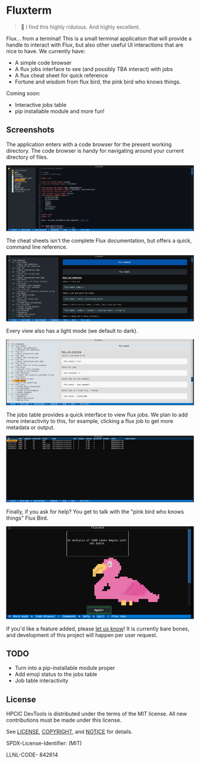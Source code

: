# Fluxterm

> 🦩️ I find this highly ridulous. And highly excellent.

Flux... from a terminal! This is a small terminal application that will provide a handle to interact with Flux, but also other useful UI interactions that are nice to have. We currently have:

- A simple code browser
- A flux jobs interface to see (and possibly TBA interact) with jobs
- A flux cheat sheet for quick reference
- Fortune and wisdom from flux bird, the pink bird who knows things.

Coming soon:

- Interactive jobs table
- pip installable module and more fun!

## Screenshots

The application enters with a code browser for the present working directory.
The code browser is handy for navigating around your current directory of files.

![docs/img/code-browser.png](docs/img/code-browser.png)

The cheat sheets isn't the complete Flux documentation, but offers a quick, command line reference.

![docs/img/cheat-sheet.png](docs/img/cheat-sheet.png)

Every view also has a light mode (we default to dark).

![docs/img/cheat-sheet.png](docs/img/cheat-sheet-light.png)

The jobs table provides a quick interface to view flux jobs. We plan to add more interactivity to this,
for example, clicking a flux job to get more metadata or output.

![docs/img/jobs-table.png](docs/img/jobs-table.png)

Finally, if you ask for help? You get to talk with the "pink bird who knows things" Flux Bird.

![docs/img/flux-bird.png](docs/img/flux-bird.png)


If you'd like a feature added, please [let us know](https://github.com/flux-framework/fluxterm)! 
It is currently bare bones, and development of this project will happen per user request.

## TODO

- Turn into a pip-installable module proper
- Add emoji status to the jobs table
- Job table interactivity

## License

HPCIC DevTools is distributed under the terms of the MIT license.
All new contributions must be made under this license.

See [LICENSE](https://github.com/converged-computing/cloud-select/blob/main/LICENSE),
[COPYRIGHT](https://github.com/converged-computing/cloud-select/blob/main/COPYRIGHT), and
[NOTICE](https://github.com/converged-computing/cloud-select/blob/main/NOTICE) for details.

SPDX-License-Identifier: (MIT)

LLNL-CODE- 842614
